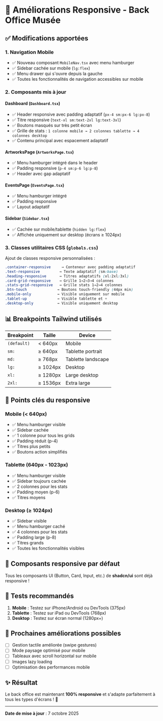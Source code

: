 # 📱 Améliorations Responsive - Back Office Musée

## ✅ Modifications apportées

### 1. **Navigation Mobile** 
- ✅ Nouveau composant `MobileNav.tsx` avec menu hamburger
- ✅ Sidebar cachée sur mobile (`lg:flex`)
- ✅ Menu drawer qui s'ouvre depuis la gauche
- ✅ Toutes les fonctionnalités de navigation accessibles sur mobile

### 2. **Composants mis à jour**

#### **Dashboard** (`Dashboard.tsx`)
- ✅ Header responsive avec padding adaptatif (`px-4 sm:px-6 lg:px-8`)
- ✅ Titre responsive (`text-xl sm:text-2xl lg:text-3xl`)
- ✅ Boutons masqués sur très petit écran
- ✅ Grille de stats : `1 colonne mobile → 2 colonnes tablette → 4 colonnes desktop`
- ✅ Contenu principal avec espacement adaptatif

#### **ArtworksPage** (`ArtworksPage.tsx`)
- ✅ Menu hamburger intégré dans le header
- ✅ Padding responsive (`p-4 sm:p-6 lg:p-8`)
- ✅ Header avec gap adaptatif

#### **EventsPage** (`EventsPage.tsx`)
- ✅ Menu hamburger intégré
- ✅ Padding responsive
- ✅ Layout adaptatif

#### **Sidebar** (`Sidebar.tsx`)
- ✅ Cachée sur mobile/tablette (`hidden lg:flex`)
- ✅ Affichée uniquement sur desktop (écrans ≥ 1024px)

### 3. **Classes utilitaires CSS** (`globals.css`)
Ajout de classes responsive personnalisées :
```css
.container-responsive     → Conteneur avec padding adaptatif
.text-responsive         → Texte adaptatif (sm:base)
.heading-responsive      → Titres adaptatifs (xl:2xl:3xl)
.card-grid-responsive    → Grille 1→2→3→4 colonnes
.stats-grid-responsive   → Grille stats 1→2→4 colonnes
.btn-touch              → Boutons touch-friendly (44px min)
.mobile-only            → Visible uniquement sur mobile
.tablet-up              → Visible tablette et +
.desktop-only           → Visible uniquement desktop
```

## 📊 Breakpoints Tailwind utilisés

| Breakpoint | Taille | Device |
|------------|--------|--------|
| `(default)` | < 640px | Mobile |
| `sm:` | ≥ 640px | Tablette portrait |
| `md:` | ≥ 768px | Tablette landscape |
| `lg:` | ≥ 1024px | Desktop |
| `xl:` | ≥ 1280px | Large desktop |
| `2xl:` | ≥ 1536px | Extra large |

## 🎯 Points clés du responsive

### Mobile (< 640px)
- ✅ Menu hamburger visible
- ✅ Sidebar cachée
- ✅ 1 colonne pour tous les grids
- ✅ Padding réduit (p-4)
- ✅ Titres plus petits
- ✅ Boutons action simplifiés

### Tablette (640px - 1023px)
- ✅ Menu hamburger visible
- ✅ Sidebar toujours cachée
- ✅ 2 colonnes pour les stats
- ✅ Padding moyen (p-6)
- ✅ Titres moyens

### Desktop (≥ 1024px)
- ✅ Sidebar visible
- ✅ Menu hamburger caché
- ✅ 4 colonnes pour les stats
- ✅ Padding large (p-8)
- ✅ Titres grands
- ✅ Toutes les fonctionnalités visibles

## 🔧 Composants responsive par défaut

Tous les composants UI (Button, Card, Input, etc.) de **shadcn/ui** sont déjà responsive !

## 🚀 Tests recommandés

1. **Mobile** : Testez sur iPhone/Android ou DevTools (375px)
2. **Tablette** : Testez sur iPad ou DevTools (768px)
3. **Desktop** : Testez sur écran normal (1280px+)

## 📝 Prochaines améliorations possibles

- [ ] Gestion tactile améliorée (swipe gestures)
- [ ] Mode paysage optimisé pour mobile
- [ ] Tableaux avec scroll horizontal sur mobile
- [ ] Images lazy loading
- [ ] Optimisation des performances mobile

## ✨ Résultat

Le back office est maintenant **100% responsive** et s'adapte parfaitement à tous les types d'écrans ! 🎉

---

**Date de mise à jour** : 7 octobre 2025
